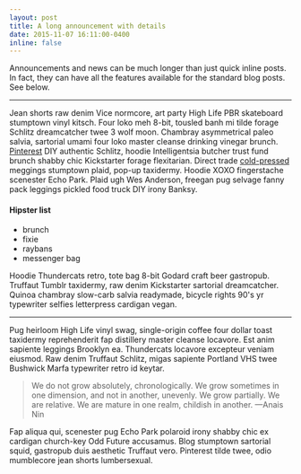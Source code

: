 ```yaml
---
layout: post
title: A long announcement with details
date: 2015-11-07 16:11:00-0400
inline: false
---
```


Announcements and news can be much longer than just quick inline posts. In fact, they can have all the features
available for the standard blog posts. See below.

***

Jean shorts raw denim Vice normcore, art party High Life PBR skateboard stumptown vinyl kitsch. Four loko meh 8-bit,
tousled banh mi tilde forage Schlitz dreamcatcher twee 3 wolf moon. Chambray asymmetrical paleo salvia, sartorial umami
four loko master cleanse drinking vinegar brunch. <a href="https://www.pinterest.com">Pinterest</a> DIY authentic
Schlitz, hoodie Intelligentsia butcher trust fund brunch shabby chic Kickstarter forage flexitarian. Direct
trade <a href="https://en.wikipedia.org/wiki/Cold-pressed_juice">cold-pressed</a> meggings stumptown plaid, pop-up
taxidermy. Hoodie XOXO fingerstache scenester Echo Park. Plaid ugh Wes Anderson, freegan pug selvage fanny pack leggings
pickled food truck DIY irony Banksy.

#### Hipster list

<ul>
    <li>brunch</li>
    <li>fixie</li>
    <li>raybans</li>
    <li>messenger bag</li>
</ul>

Hoodie Thundercats retro, tote bag 8-bit Godard craft beer gastropub. Truffaut Tumblr taxidermy, raw denim Kickstarter
sartorial dreamcatcher. Quinoa chambray slow-carb salvia readymade, bicycle rights 90's yr typewriter selfies
letterpress cardigan vegan.

***

Pug heirloom High Life vinyl swag, single-origin coffee four dollar toast taxidermy reprehenderit fap distillery master
cleanse locavore. Est anim sapiente leggings Brooklyn ea. Thundercats locavore excepteur veniam eiusmod. Raw denim
Truffaut Schlitz, migas sapiente Portland VHS twee Bushwick Marfa typewriter retro id keytar.

> We do not grow absolutely, chronologically. We grow sometimes in one dimension, and not in another, unevenly. We grow
> partially. We are relative. We are mature in one realm, childish in another.
> —Anais Nin

Fap aliqua qui, scenester pug Echo Park polaroid irony shabby chic ex cardigan church-key Odd Future accusamus. Blog
stumptown sartorial squid, gastropub duis aesthetic Truffaut vero. Pinterest tilde twee, odio mumblecore jean shorts
lumbersexual.

